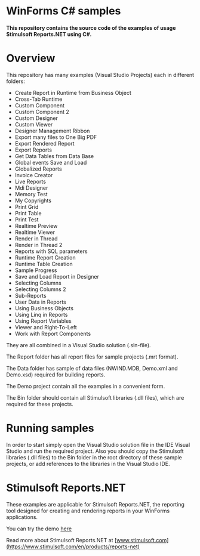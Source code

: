 # WinForms C# samples

#### This repository contains the source code of the examples of usage Stimulsoft Reports.NET using C#.

# Overview
This repository has many examples (Visual Studio Projects) each in different folders:
* Create Report in Runtime from Business Object
* Cross-Tab Runtime
* Custom Component
* Custom Component 2
* Custom Designer
* Custom Viewer
* Designer Management Ribbon
* Export many files to One Big PDF
* Export Rendered Report
* Export Reports
* Get Data Tables from Data Base
* Global events Save and Load
* Globalized Reports
* Invoice Creator
* Live Reports
* Mdi Designer
* Memory Test
* My Copyrights
* Print Grid
* Print Table
* Print Test
* Realtime Preview
* Realtime Viewer
* Render in Thread
* Render in Thread 2
* Reports with SQL parameters
* Runtime Report Creation
* Runtime Table Creation
* Sample Progress
* Save and Load Report in Designer
* Selecting Columns
* Selecting Columns 2
* Sub-Reports
* User Data in Reports
* Using Business Objects
* Using Linq in Reports
* Using Report Variables
* Viewer and Right-To-Left
* Work with Report Components

They are all combined in a Visual Studio solution (.sln-file).

The Report folder has all report files for sample projects (.mrt format).

The Data folder has sample of data files (NWIND.MDB, Demo.xml and Demo.xsd) required for building reports.

The Demo project contain all the examples in a convenient form.

The Bin folder should contain all Stimulsoft libraries (.dll files), which are required for these projects.

# Running samples
In order to start simply open the Visual Studio solution file in the IDE Visual Studio and run the required project. Also you should copy the Stimulsoft libraries (.dll files) to the Bin folder in the root directory of these sample projects, or add references to the libraries in the Visual Studio IDE.

# Stimulsoft Reports.NET
These examples are applicable for Stimulsoft Reports.NET, the reporting tool designed for creating and rendering reports in your WinForms applications.

You can try the demo [here](http://web.stimulsoft.com/)

Read more about Stimulsoft Reports.NET at [www.stimulsoft.com](https://www.stimulsoft.com/en/products/reports-net)
